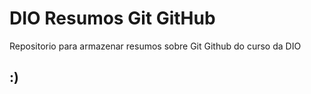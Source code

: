 # DIO Resumos Git GitHub

Repositorio para armazenar resumos sobre Git Github do curso da DIO 
## :)

